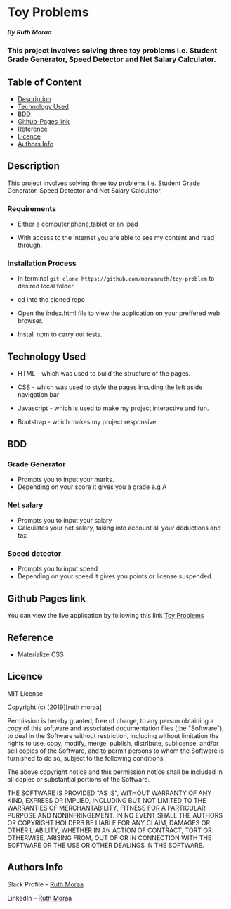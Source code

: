 
# Toy Problems

##### By Ruth Moraa

### This project involves solving three toy problems i.e. Student Grade Generator, Speed Detector and Net Salary Calculator.

## Table of Content

- [Description](#description)
- [Technology Used](#technology-used)
- [BDD](#BDD)
- [Github-Pages link](#gh-pages)
- [Reference](#reference)
- [Licence](#licence)
- [Authors Info](#author-Info)

## Description

<p>This project involves solving three toy problems i.e. Student Grade Generator, Speed Detector and Net Salary Calculator.
</p>

### Requirements

- Either a computer,phone,tablet or an Ipad

- With access to the Internet you are able to see my content and read through.

### Installation Process

- In terminal `git clone https://github.com/moraaruth/toy-problem` to desired local folder.

- cd into the cloned repo

- Open the index.html file to view the application on your preffered web browser.

- Install npm to carry out tests.

## Technology Used

- HTML - which was used to build the structure of the pages.

- CSS - which was used to style the pages incuding the left aside navigation bar

- Javascript - which is used to make my project interactive and fun.

- Bootstrap - which makes my project responsive.

## BDD

### Grade Generator
- Prompts you to input your marks.
- Depending on your score it gives you a grade e.g A

### Net salary
- Prompts you to input your salary
- Calculates your net salary, taking into account all your deductions and tax

### Speed detector
- Prompts you to input speed
- Depending on your speed it gives you points or license suspended.

## Github Pages link

You can view the live application by following this link
[Toy Problems](https://moraaruth.github.io/toy-problem/)

## Reference

- Materialize CSS

## Licence

MIT License

Copyright (c) [2019][ruth moraa]

Permission is hereby granted, free of charge, to any person obtaining a copy
of this software and associated documentation files (the "Software"), to deal
in the Software without restriction, including without limitation the rights
to use, copy, modify, merge, publish, distribute, sublicense, and/or sell
copies of the Software, and to permit persons to whom the Software is
furnished to do so, subject to the following conditions:

The above copyright notice and this permission notice shall be included in all
copies or substantial portions of the Software.

THE SOFTWARE IS PROVIDED "AS IS", WITHOUT WARRANTY OF ANY KIND, EXPRESS OR
IMPLIED, INCLUDING BUT NOT LIMITED TO THE WARRANTIES OF MERCHANTABILITY,
FITNESS FOR A PARTICULAR PURPOSE AND NONINFRINGEMENT. IN NO EVENT SHALL THE
AUTHORS OR COPYRIGHT HOLDERS BE LIABLE FOR ANY CLAIM, DAMAGES OR OTHER
LIABILITY, WHETHER IN AN ACTION OF CONTRACT, TORT OR OTHERWISE, ARISING FROM,
OUT OF OR IN CONNECTION WITH THE SOFTWARE OR THE USE OR OTHER DEALINGS IN THE
SOFTWARE.

## Authors Info

Slack Profile – [Ruth Moraa](https://app.slack.com/client/T0101L740P4/C049136L2R3)

LinkedIn – [Ruth Moraa](https://www.linkedin.com/Ruth)
